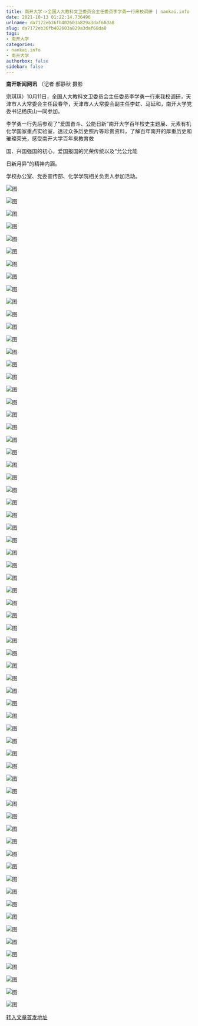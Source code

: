 ```yaml
---
title: 南开大学->全国人大教科文卫委员会主任委员李学勇一行来校调研 | nankai.info
date: 2021-10-13 01:22:14.736496
urlname: da7172eb36fb402603a829a3daf68da8
slug: da7172eb36fb402603a829a3daf68da8
tags: 
- 南开大学
categories:
- nankai.info
- 南开大学
authorbox: false
sidebar: false
---
```

**南开新闻网讯** （记者 郝静秋 摄影

宗琪琪）10月11日，全国人大教科文卫委员会主任委员李学勇一行来我校调研，天津市人大常委会主任段春华，天津市人大常委会副主任李虹、马延和，南开大学党委书记杨庆山一同参加。

李学勇一行先后参观了“爱国奋斗、公能日新”南开大学百年校史主题展、元素有机化学国家重点实验室，透过众多历史照片等珍贵资料，了解百年南开的厚重历史和璀璨荣光，感受南开大学百年来教育救
<!--more-->
国、兴国强国的初心，爱国报国的光荣传统以及“允公允能

日新月异”的精神内涵。

学校办公室、党委宣传部、化学学院相关负责人参加活动。

![图](http://news.nankai.edu.cn/ywsd/system/2021/10/11/g)

![图](http://news.nankai.edu.cn/ywsd/system/2021/10/11/p)

![图](http://news.nankai.edu.cn/ywsd/system/2021/10/11/j)

![图](http://news.nankai.edu.cn/ywsd/system/2021/10/11/)

![图](http://news.nankai.edu.cn/ywsd/system/2021/10/11/d)

![图](http://news.nankai.edu.cn/ywsd/system/2021/10/11/7)

![图](http://news.nankai.edu.cn/ywsd/system/2021/10/11/2)

![图](http://news.nankai.edu.cn/ywsd/system/2021/10/11/7)

![图](http://news.nankai.edu.cn/ywsd/system/2021/10/11/a)

![图](http://news.nankai.edu.cn/ywsd/system/2021/10/11/9)

![图](http://news.nankai.edu.cn/ywsd/system/2021/10/11/4)

![图](http://news.nankai.edu.cn/ywsd/system/2021/10/11/6)

![图](http://news.nankai.edu.cn/ywsd/system/2021/10/11/_)

![图](http://news.nankai.edu.cn/ywsd/system/2021/10/11/6)

![图](http://news.nankai.edu.cn/ywsd/system/2021/10/11/2)

![图](http://news.nankai.edu.cn/ywsd/system/2021/10/11/0)

![图](http://news.nankai.edu.cn/ywsd/system/2021/10/11/2)

![图](http://news.nankai.edu.cn/ywsd/system/2021/10/11/4)

![图](http://news.nankai.edu.cn/ywsd/system/2021/10/11/0)

![图](http://news.nankai.edu.cn/ywsd/system/2021/10/11/0)

![图](http://news.nankai.edu.cn/ywsd/system/2021/10/11/0)

![图](http://news.nankai.edu.cn/ywsd/system/2021/10/11/3)

![图](http://news.nankai.edu.cn/ywsd/system/2021/10/11/0)

![图](http://news.nankai.edu.cn/ywsd/system/2021/10/11/0)

![图](http://news.nankai.edu.cn/)

![图](http://news.nankai.edu.cn/ywsd/system/2021/10/11/0)

![图](http://news.nankai.edu.cn/ywsd/system/2021/10/11/2)

![图](http://news.nankai.edu.cn/ywsd/system/2021/10/11/4)

![图](http://news.nankai.edu.cn/)

![图](http://news.nankai.edu.cn/ywsd/system/2021/10/11/0)

![图](http://news.nankai.edu.cn/ywsd/system/2021/10/11/0)

![图](http://news.nankai.edu.cn/ywsd/system/2021/10/11/0)

![图](http://news.nankai.edu.cn/)

![图](http://news.nankai.edu.cn/ywsd/system/2021/10/11/3)

![图](http://news.nankai.edu.cn/ywsd/system/2021/10/11/0)

![图](http://news.nankai.edu.cn/ywsd/system/2021/10/11/0)

![图](http://news.nankai.edu.cn/)

![图](http://news.nankai.edu.cn/ywsd/system/2021/10/11/c)

![图](http://news.nankai.edu.cn/ywsd/system/2021/10/11/i)

![图](http://news.nankai.edu.cn/ywsd/system/2021/10/11/p)

![图](http://news.nankai.edu.cn/)

![图](http://news.nankai.edu.cn/ywsd/system/2021/10/11/n)

![图](http://news.nankai.edu.cn/ywsd/system/2021/10/11/c)

![图](http://news.nankai.edu.cn/ywsd/system/2021/10/11/)

![图](http://news.nankai.edu.cn/ywsd/system/2021/10/11/u)

![图](http://news.nankai.edu.cn/ywsd/system/2021/10/11/d)

![图](http://news.nankai.edu.cn/ywsd/system/2021/10/11/e)

![图](http://news.nankai.edu.cn/ywsd/system/2021/10/11/)

![图](http://news.nankai.edu.cn/ywsd/system/2021/10/11/i)

![图](http://news.nankai.edu.cn/ywsd/system/2021/10/11/a)

![图](http://news.nankai.edu.cn/ywsd/system/2021/10/11/k)

![图](http://news.nankai.edu.cn/ywsd/system/2021/10/11/n)

![图](http://news.nankai.edu.cn/ywsd/system/2021/10/11/a)

![图](http://news.nankai.edu.cn/ywsd/system/2021/10/11/n)

![图](http://news.nankai.edu.cn/ywsd/system/2021/10/11/)

![图](http://news.nankai.edu.cn/ywsd/system/2021/10/11/s)

![图](http://news.nankai.edu.cn/ywsd/system/2021/10/11/w)

![图](http://news.nankai.edu.cn/ywsd/system/2021/10/11/e)

![图](http://news.nankai.edu.cn/ywsd/system/2021/10/11/n)

![图](http://news.nankai.edu.cn/)

![图](http://news.nankai.edu.cn/)

![图](http://news.nankai.edu.cn/ywsd/system/2021/10/11/:)

![图](http://news.nankai.edu.cn/ywsd/system/2021/10/11/p)

![图](http://news.nankai.edu.cn/ywsd/system/2021/10/11/t)

![图](http://news.nankai.edu.cn/ywsd/system/2021/10/11/t)

![图](http://news.nankai.edu.cn/ywsd/system/2021/10/11/h)

[转入文章首发地址](http://news.nankai.edu.cn/ywsd/system/2021/10/11/030048297.shtml)